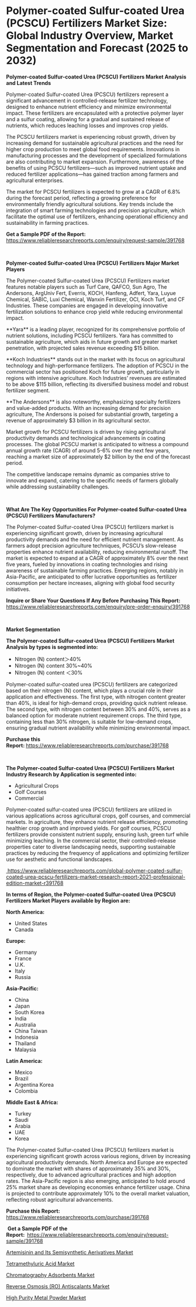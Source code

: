 <p><h1>Polymer-coated Sulfur-coated Urea (PCSCU) Fertilizers Market Size: Global Industry Overview, Market Segmentation and Forecast (2025 to 2032)</h1></p><p><strong>Polymer-coated Sulfur-coated Urea (PCSCU) Fertilizers Market Analysis and Latest Trends</strong></p>
<p><p>Polymer-coated Sulfur-coated Urea (PCSCU) fertilizers represent a significant advancement in controlled-release fertilizer technology, designed to enhance nutrient efficiency and minimize environmental impact. These fertilizers are encapsulated with a protective polymer layer and a sulfur coating, allowing for a gradual and sustained release of nutrients, which reduces leaching losses and improves crop yields. </p><p>The PCSCU fertilizers market is experiencing robust growth, driven by increasing demand for sustainable agricultural practices and the need for higher crop production to meet global food requirements. Innovations in manufacturing processes and the development of specialized formulations are also contributing to market expansion. Furthermore, awareness of the benefits of using PCSCU fertilizers—such as improved nutrient uptake and reduced fertilizer applications—has gained traction among farmers and agricultural enterprises.</p><p>The market for PCSCU fertilizers is expected to grow at a CAGR of 6.8% during the forecast period, reflecting a growing preference for environmentally friendly agricultural solutions. Key trends include the integration of smart farming technologies and precision agriculture, which facilitate the optimal use of fertilizers, enhancing operational efficiency and sustainability in farming practices.</p></p>
<p><strong>Get a Sample PDF of the Report:&nbsp;</strong> <a href="https://www.reliableresearchreports.com/enquiry/request-sample/391768?utm_campaign=34&utm_medium=2&utm_source=Github&utm_content=ia&utm_term=16012025&utm_id=polymer-coated-sulfur-coated-urea-pcscu-fertilizers">https://www.reliableresearchreports.com/enquiry/request-sample/391768</a></p>
<p>&nbsp;</p>
<p><strong>Polymer-coated Sulfur-coated Urea (PCSCU) Fertilizers Major Market Players</strong></p>
<p><p>The Polymer-coated Sulfur-coated Urea (PCSCU) Fertilizers market features notable players such as Turf Care, QAFCO, Sun Agro, The Andersons, ArgUniv Fert, Everris, KOCH, Hanfeng, Adfert, Yara, Luyue Chemical, SABIC, Luxi Chemical, Wanxin Fertilizer, OCI, Koch Turf, and CF Industries. These companies are engaged in developing innovative fertilization solutions to enhance crop yield while reducing environmental impact.</p><p>**Yara** is a leading player, recognized for its comprehensive portfolio of nutrient solutions, including PCSCU fertilizers. Yara has committed to sustainable agriculture, which aids in future growth and greater market penetration, with projected sales revenue exceeding $15 billion.</p><p>**Koch Industries** stands out in the market with its focus on agricultural technology and high-performance fertilizers. The adoption of PCSCU in the commercial sector has positioned Koch for future growth, particularly in regions with intensive agriculture. Koch Industries’ revenues are estimated to be above $115 billion, reflecting its diversified business model and robust fertilizer segment.</p><p>**The Andersons** is also noteworthy, emphasizing specialty fertilizers and value-added products. With an increasing demand for precision agriculture, The Andersons is poised for substantial growth, targeting a revenue of approximately $3 billion in its agricultural sector.</p><p>Market growth for PCSCU fertilizers is driven by rising agricultural productivity demands and technological advancements in coating processes. The global PCSCU market is anticipated to witness a compound annual growth rate (CAGR) of around 5-6% over the next few years, reaching a market size of approximately $2 billion by the end of the forecast period.</p><p>The competitive landscape remains dynamic as companies strive to innovate and expand, catering to the specific needs of farmers globally while addressing sustainability challenges.</p></p>
<p>&nbsp;</p>
<p><strong>What Are The Key Opportunities For Polymer-coated Sulfur-coated Urea (PCSCU) Fertilizers Manufacturers?</strong></p>
<p><p>The Polymer-coated Sulfur-coated Urea (PCSCU) fertilizers market is experiencing significant growth, driven by increasing agricultural productivity demands and the need for efficient nutrient management. As farmers adopt precision agriculture techniques, PCSCU’s slow-release properties enhance nutrient availability, reducing environmental runoff. The market is expected to expand at a CAGR of approximately 8% over the next five years, fueled by innovations in coating technologies and rising awareness of sustainable farming practices. Emerging regions, notably in Asia-Pacific, are anticipated to offer lucrative opportunities as fertilizer consumption per hectare increases, aligning with global food security initiatives.</p></p>
<p><strong>Inquire or Share Your Questions If Any Before Purchasing This Report:</strong> <a href="https://www.reliableresearchreports.com/enquiry/pre-order-enquiry/391768?utm_campaign=34&utm_medium=2&utm_source=Github&utm_content=ia&utm_term=16012025&utm_id=polymer-coated-sulfur-coated-urea-pcscu-fertilizers">https://www.reliableresearchreports.com/enquiry/pre-order-enquiry/391768</a></p>
<p>&nbsp;</p>
<p><strong>Market Segmentation</strong></p>
<p><strong>The Polymer-coated Sulfur-coated Urea (PCSCU) Fertilizers Market Analysis by types is segmented into:</strong></p>
<p><ul><li>Nitrogen (N) content＞40%</li><li>Nitrogen (N) content 30%~40%</li><li>Nitrogen (N) content ＜30%</li></ul></p>
<p><p>Polymer-coated sulfur-coated urea (PCSCU) fertilizers are categorized based on their nitrogen (N) content, which plays a crucial role in their application and effectiveness. The first type, with nitrogen content greater than 40%, is ideal for high-demand crops, providing quick nutrient release. The second type, with nitrogen content between 30% and 40%, serves as a balanced option for moderate nutrient requirement crops. The third type, containing less than 30% nitrogen, is suitable for low-demand crops, ensuring gradual nutrient availability while minimizing environmental impact.</p></p>
<p><strong>Purchase this Report:&nbsp;</strong><a href="https://www.reliableresearchreports.com/purchase/391768?utm_campaign=34&utm_medium=2&utm_source=Github&utm_content=ia&utm_term=16012025&utm_id=polymer-coated-sulfur-coated-urea-pcscu-fertilizers">https://www.reliableresearchreports.com/purchase/391768</a></p>
<p>&nbsp;</p>
<p><strong>The Polymer-coated Sulfur-coated Urea (PCSCU) Fertilizers Market Industry Research by Application is segmented into:</strong></p>
<p><ul><li>Agricultural Crops</li><li>Golf Courses</li><li>Commercial</li></ul></p>
<p><p>Polymer-coated sulfur-coated urea (PCSCU) fertilizers are utilized in various applications across agricultural crops, golf courses, and commercial markets. In agriculture, they enhance nutrient release efficiency, promoting healthier crop growth and improved yields. For golf courses, PCSCU fertilizers provide consistent nutrient supply, ensuring lush, green turf while minimizing leaching. In the commercial sector, their controlled-release properties cater to diverse landscaping needs, supporting sustainable practices by reducing the frequency of applications and optimizing fertilizer use for aesthetic and functional landscapes.</p></p>
<p><a href="https://www.reliableresearchreports.com/global-polymer-coated-sulfur-coated-urea-pcscu-fertilizers-market-research-report-2021-professional-edition-market-r391768?utm_campaign=34&utm_medium=2&utm_source=Github&utm_content=ia&utm_term=16012025&utm_id=polymer-coated-sulfur-coated-urea-pcscu-fertilizers">&nbsp;https://www.reliableresearchreports.com/global-polymer-coated-sulfur-coated-urea-pcscu-fertilizers-market-research-report-2021-professional-edition-market-r391768</a></p>
<p><strong>In terms of Region, the Polymer-coated Sulfur-coated Urea (PCSCU) Fertilizers Market Players available by Region are:</strong></p>
<p>
    <p> <strong> North America: </strong>
        <ul>
            <li>United States</li>
            <li>Canada</li>
        </ul>
        </p> 
    <p> <strong> Europe: </strong>
        <ul>
            <li>Germany</li>
            <li>France</li>
            <li>U.K.</li>
            <li>Italy</li>
            <li>Russia</li>
        </ul>
        </p> 
    <p> <strong> Asia-Pacific: </strong>
        <ul>
            <li>China</li>
            <li>Japan</li>
            <li>South Korea</li>
            <li>India</li>
            <li>Australia</li>
            <li>China Taiwan</li>
            <li>Indonesia</li>
            <li>Thailand</li>
            <li>Malaysia</li>
        </ul>
        </p> 
    <p> <strong> Latin America: </strong>
        <ul>
            <li>Mexico</li>
            <li>Brazil</li>
            <li>Argentina Korea</li>
            <li>Colombia</li>
        </ul>
        </p> 
    <p> <strong> Middle East & Africa: </strong>
        <ul>
            <li>Turkey</li>
            <li>Saudi</li>
            <li>Arabia</li>
            <li>UAE</li>
            <li>Korea</li>
        </ul>
    </p>
    </p>
<p><p>The Polymer-coated Sulfur-coated Urea (PCSCU) fertilizers market is experiencing significant growth across various regions, driven by increasing agricultural productivity demands. North America and Europe are expected to dominate the market with shares of approximately 35% and 30%, respectively, due to advanced agricultural practices and high adoption rates. The Asia-Pacific region is also emerging, anticipated to hold around 25% market share as developing economies enhance fertilizer usage. China is projected to contribute approximately 10% to the overall market valuation, reflecting robust agricultural advancements.</p></p>
<p><strong>Purchase this Report: </strong><a href="https://www.reliableresearchreports.com/purchase/391768?utm_campaign=34&utm_medium=2&utm_source=Github&utm_content=ia&utm_term=16012025&utm_id=polymer-coated-sulfur-coated-urea-pcscu-fertilizers">https://www.reliableresearchreports.com/purchase/391768</a></p>
<p>&nbsp;<strong>Get a Sample PDF of the Report:&nbsp;&nbsp;</strong><a href="https://www.reliableresearchreports.com/enquiry/request-sample/391768?utm_campaign=34&utm_medium=2&utm_source=Github&utm_content=ia&utm_term=16012025&utm_id=polymer-coated-sulfur-coated-urea-pcscu-fertilizers">https://www.reliableresearchreports.com/enquiry/request-sample/391768</a></p>
<p><strong></strong></p>
<p><p><a href="https://github.com/arvelm4nthig/Market-Research-Report-List-1/blob/main/artemisinin-and-its-semisynthetic-aerivatives-market.md?utm_campaign=34&utm_medium=2&utm_source=Github&utm_content=ia&utm_term=16012025&utm_id=polymer-coated-sulfur-coated-urea-pcscu-fertilizers">Artemisinin and Its Semisynthetic Aerivatives Market</a></p><p><a href="https://github.com/guneycigdem35/Market-Research-Report-List-5/blob/main/tetramethyluric-acid-market.md?utm_campaign=34&utm_medium=2&utm_source=Github&utm_content=ia&utm_term=16012025&utm_id=polymer-coated-sulfur-coated-urea-pcscu-fertilizers">Tetramethyluric Acid Market</a></p><p><a href="https://github.com/HobertDavis43/Market-Research-Report-List-1/blob/main/chromatography-adsorbents-market.md?utm_campaign=34&utm_medium=2&utm_source=Github&utm_content=ia&utm_term=16012025&utm_id=polymer-coated-sulfur-coated-urea-pcscu-fertilizers">Chromatography Adsorbents Market</a></p><p><a href="https://github.com/AshikRahman991/Market-Research-Report-List-1/blob/main/reverse-osmosis-ro-antiscalants-market.md?utm_campaign=34&utm_medium=2&utm_source=Github&utm_content=ia&utm_term=16012025&utm_id=polymer-coated-sulfur-coated-urea-pcscu-fertilizers">Reverse Osmosis (RO) Antiscalants Market</a></p><p><a href="https://github.com/AlisaRowe24/Market-Research-Report-List-1/blob/main/high-purity-metal-powder-market.md?utm_campaign=34&utm_medium=2&utm_source=Github&utm_content=ia&utm_term=16012025&utm_id=polymer-coated-sulfur-coated-urea-pcscu-fertilizers">High Purity Metal Powder Market</a></p></p>